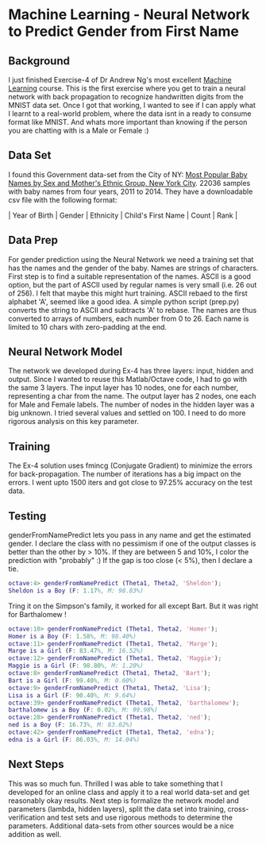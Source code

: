 # Machine Learning - Neural Network to Predict Gender from First Name

## Background
I just finished Exercise-4 of Dr Andrew Ng's most excellent [Machine
Learning](https://www.coursera.org/learn/machine-learning) course.  This is the first exercise where
you get to train a neural network with back propagation to recognize handwritten digits from the MNIST
data set. Once I got that working, I wanted to see if I can apply what I learnt to a real-world problem,
where the data isnt in a ready to consume format like MNIST. And whats more important than knowing
if the person you are chatting with is a Male or Female :)

## Data Set
I found this Government data-set from the City of NY: [Most Popular Baby Names by Sex and Mother's
Ethnic Group, New York City](https://catalog.data.gov/dataset/most-popular-baby-names-by-sex-and-mothers-ethnic-group-new-york-city-8c742).
22036 samples with baby names from four years, 2011 to 2014. They have a downloadable csv file with
the following format:

| Year of Birth | Gender | Ethnicity | Child's First Name | Count | Rank |

## Data Prep
For gender prediction using the Neural Network we need a training set that has the names and the
gender of the baby. Names are strings of characters. First step is to
find a suitable representation of the names. ASCII is a good option, but the part of ASCII used by
regular names is very small (i.e. 26 out of 256). I felt that maybe this might hurt training. ASCII
rebaed to the first alphabet 'A', seemed like a good idea.  A simple python script (prep.py)
converts the string to ASCII and subtracts 'A' to rebase. The names are thus converted to arrays of
numbers, each number from 0 to 26. Each name is limited to 10 chars with zero-padding at the end. 

## Neural Network Model
The network we developed during Ex-4 has three layers: input, hidden and output. Since I wanted to
reuse this Matlab/Octave code, I had to go with the same 3 layers. The input layer has 10 nodes, one
for each number, representing a char from the name. The output layer has 2 nodes, one each for Male
and Female labels. The number of nodes in the hidden layer was a big unknown. I tried several values
and settled on 100. I need to do more rigorous analysis on this key parameter.

## Training
The Ex-4 solution uses fmincg (Conjugate Gradient) to minimize the errors for back-propagation. The
number of iterations has a big impact on the errors. I went upto 1500 iters and got close to 97.25%
accuracy on the test data. 

## Testing
genderFromNamePredict lets you pass in any name and get the estimated gender. I declare the class
with no pessimism if one of the output classes is better than the other by > 10%. If they are
between 5 and 10%, I color the prediction with "probably" :) If the gap is too close (< 5%), then I
declare a tie. 

```Matlab
octave:4> genderFromNamePredict (Theta1, Theta2, 'Sheldon');
Sheldon is a Boy (F: 1.17%, M: 98.83%)
```

Tring it on the Simpson's family, it worked for all except Bart. But it was right for Barthalomew !

```Matlab
octave:10> genderFromNamePredict (Theta1, Theta2, 'Homer');
Homer is a Boy (F: 1.58%, M: 98.40%)
octave:11> genderFromNamePredict (Theta1, Theta2, 'Marge');
Marge is a Girl (F: 83.47%, M: 16.52%)
octave:12> genderFromNamePredict (Theta1, Theta2, 'Maggie');
Maggie is a Girl (F: 98.80%, M: 1.20%)
octave:8> genderFromNamePredict (Theta1, Theta2, 'Bart');
Bart is a Girl (F: 99.40%, M: 0.60%)
octave:9> genderFromNamePredict (Theta1, Theta2, 'Lisa');
Lisa is a Girl (F: 90.40%, M: 9.64%)
octave:39> genderFromNamePredict (Theta1, Theta2, 'barthalomew');
barthalomew is a Boy (F: 0.02%, M: 99.98%)
octave:28> genderFromNamePredict (Theta1, Theta2, 'ned');
ned is a Boy (F: 16.73%, M: 83.02%)
octave:42> genderFromNamePredict (Theta1, Theta2, 'edna');
edna is a Girl (F: 86.03%, M: 14.04%)
```

## Next Steps
This was so much fun. Thrilled I was able to take something that I developed for an
online class and apply it to a real world data-set and get reasonably okay results. Next step is
formalize the network model and parameters (lambda, hidden layers), split the data set into
training, cross-verification and test sets and use rigorous methods to determine the parameters.
Additional data-sets from other sources would be a nice addition as well.
